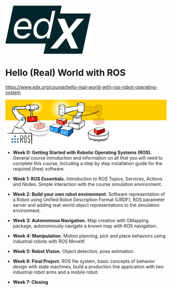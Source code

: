 ![](2020-12-31-11-58-58.png)
# Hello (Real) World with ROS
<https://www.edx.org/course/hello-real-world-with-ros-robot-operating-system>

![](2020-12-31-11-57-38.png)

- **Week 0: Getting Started with Robotic Operating Systems (ROS).** General course introduction and information on all that you will need to complete this course, including a step by step installation guide for the required (free) software. 

- **Week 1: ROS Essentials.** Introduction to ROS Topics, Services, Actions and Nodes. Simple interaction with the course simulation environment.
- **Week 2: Build your own robot environment.** Software representation of a Robot using Unified Robot Description Format (URDF), ROS parameter server and adding real-world object representations to the simulation environment.
- **Week 3: Autonomous Navigation.** Map creation with GMapping package, autonomously navigate a known map with ROS navigation.
- **Week 4: Manipulation.** Motion planning, pick and place behaviors using industrial robots with ROS MoveIt!
- **Week 5: Robot Vision.** Object detection, pose estimation.
- **Week 6: Final Project.** ROS file system, basic concepts of behavior design with state machines, build a production line application with two industrial robot arms and a mobile robot.
- **Week 7: Closing**
